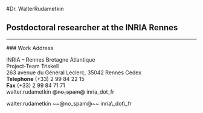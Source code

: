 <!-- # Dr. Walter Andrew Rudametkin Ivey   -->
#Dr. WalterRudametkin
## Postdoctoral researcher at the INRIA Rennes

<hr>
### Work Address  

<p class="lead">
INRIA – Rennes Bretagne Atlantique  
<br />
Project-Team Triskell  
<br />
263 avenue du Général Leclerc, 35042 Rennes Cedex  <br />
<strong>Telephone</strong> (+33) 2 99 84 22 15  <br />
<strong>Fax</strong> (+33) 2 99 84 71 71  
<br />
walter.rudametkin <del>@no_spam@</del> inria_dot_fr  
</p>
walter.rudametkin ~~@no_spam@~~ inria\_dot\_fr  
